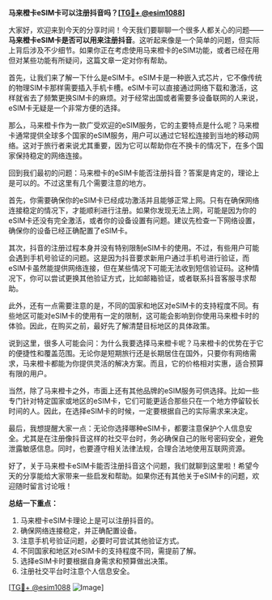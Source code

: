**马来橙卡eSIM卡可以注册抖音吗？[[TG💪+ @esim1088](https://t.me/s/esim1088)]**

大家好，欢迎来到今天的分享时间！今天我们要聊聊一个很多人都关心的问题——**马来橙卡eSIM卡是否可以用来注册抖音**。这听起来像是一个简单的问题，但实际上背后涉及不少细节。如果你正在考虑使用马来橙卡的eSIM功能，或者已经在用但对某些功能有所疑问，这篇文章一定对你有帮助。

首先，让我们来了解一下什么是eSIM卡。eSIM卡是一种嵌入式芯片，它不像传统的物理SIM卡那样需要插入手机卡槽。eSIM卡可以直接通过网络下载和激活，这样就省去了频繁更换SIM卡的麻烦。对于经常出国或者需要多设备联网的人来说，eSIM卡无疑是一个非常方便的选择。

那么，马来橙卡作为一款广受欢迎的eSIM服务，它的主要特点是什么呢？马来橙卡通常提供全球多个国家的eSIM服务，用户可以通过它轻松连接到当地的移动网络。这对于旅行者来说尤其重要，因为它可以帮助你在不换卡的情况下，在多个国家保持稳定的网络连接。

回到我们最初的问题：马来橙卡的eSIM卡能否注册抖音？答案是肯定的，理论上是可以的。不过这里有几个需要注意的地方。

首先，你需要确保你的eSIM卡已经成功激活并且能够正常上网。只有在确保网络连接稳定的情况下，才能顺利进行注册。如果你发现无法上网，可能是因为你的eSIM卡还没有完全激活，或者你的设备设置有问题。建议先检查一下网络设置，确保你的设备已经正确配置了eSIM卡。

其次，抖音的注册过程本身并没有特别限制eSIM卡的使用。不过，有些用户可能会遇到手机号验证的问题。这是因为抖音要求新用户通过手机号进行验证，而eSIM卡虽然能提供网络连接，但在某些情况下可能无法收到短信验证码。这种情况下，你可以尝试更换其他验证方式，比如邮箱验证，或者联系抖音客服寻求帮助。

此外，还有一点需要注意的是，不同的国家和地区对eSIM卡的支持程度不同。有些地区可能对eSIM卡的使用有一定的限制，这可能会影响到你使用马来橙卡时的体验。因此，在购买之前，最好先了解清楚目标地区的具体政策。

说到这里，很多人可能会问：为什么我要选择马来橙卡呢？马来橙卡的优势在于它的便捷性和覆盖范围。无论你是短期旅行还是长期居住在国外，只要你有网络需求，马来橙卡都能为你提供灵活的解决方案。而且，它的价格相对实惠，适合预算有限的用户。

当然，除了马来橙卡之外，市面上还有其他品牌的eSIM服务可供选择。比如一些专门针对特定国家或地区的eSIM卡，它们可能更适合那些只在一个地方停留较长时间的人。因此，在选择eSIM卡的时候，一定要根据自己的实际需求来决定。

最后，我想提醒大家一点：无论你选择哪种eSIM卡，都要注意保护个人信息安全。尤其是在注册像抖音这样的社交平台时，务必确保自己的账号密码安全，避免泄露敏感信息。同时，也要遵守相关法律法规，合理合法地使用互联网资源。

好了，关于马来橙卡eSIM卡能否注册抖音这个问题，我们就聊到这里啦！希望今天的分享能给大家带来一些启发和帮助。如果你还有其他关于eSIM卡的问题，欢迎随时留言讨论哦！

**总结一下重点：**
1. 马来橙卡eSIM卡理论上是可以注册抖音的。
2. 确保网络连接稳定，并正确配置设备。
3. 注意手机号验证问题，必要时可尝试其他验证方式。
4. 不同国家和地区对eSIM卡的支持程度不同，需提前了解。
5. 选择eSIM卡时要根据自身需求和预算做出决策。
6. 注册社交平台时注意个人信息安全。

[[TG💪+ @esim1088](https://t.me/s/esim1088) ![Image](https://i.postimg.cc/4NQfJmqS/Snipaste-2025-05-13-00-14-12.png)]